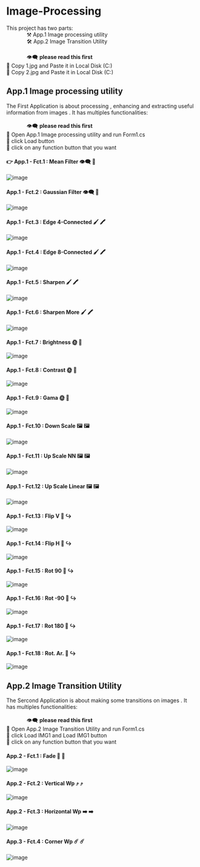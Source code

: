 # Image-Processing &nbsp; 
This project has two parts:  <br/>
&emsp; &emsp; &emsp; ⚒️   App.1 Image processing utility <br/>
&emsp; &emsp; &emsp; 🛠️ App.2 Image Transition Utility <br/> <br/>
&emsp; &emsp; &emsp; :eye_speech_bubble: **please read this first**  <br/> 
🌟 Copy  1.jpg and Paste it in Local Disk (C:) <br/> 
🌟 Copy  2.jpg and Paste it in Local Disk (C:)
## App.1 Image processing utility
The First Application  is about processing , enhancing and extracting useful information from images . It has multiples functionalities: <br/> <br/>
&emsp; &emsp; &emsp; 👁️‍🗨️ **please read this first**  <br/> 
🌟 Open  App.1 Image processing utility and run Form1.cs <br/> 
🌟 click Load button  <br/> 
🌟 click on any function button that you want  
#### :point_right: App.1 - Fct.1 : Mean Filter 	👁️‍🗨️ 👻 <br/>
![image](https://user-images.githubusercontent.com/90453702/186150999-a8ad966c-d746-41ef-86a9-4765bf072c34.png)

#### App.1 - Fct.2 : Gaussian Filter 👁️‍🗨️ 👻 <br/>
![image](https://user-images.githubusercontent.com/90453702/186151908-5bb660b0-6d8f-4be1-961b-dac36fe99481.png)

#### App.1 - Fct.3 : Edge 4-Connected 🖌️ 🖍️ <br/>
![image](https://user-images.githubusercontent.com/90453702/186152032-842338b6-b320-4e85-8be4-8808598296d0.png)

#### App.1 - Fct.4 : Edge 8-Connected 🖌️ 🖍️<br/>
![image](https://user-images.githubusercontent.com/90453702/186152091-e769e302-d0e3-4584-b935-e0610649a952.png)

#### App.1 - Fct.5 : Sharpen 🖌️ 🖍️ <br/>
![image](https://user-images.githubusercontent.com/90453702/186152196-271cd705-ac10-4a64-b95d-ae1cecf14f15.png)

#### App.1 - Fct.6 : Sharpen More 🖌️ 🖍️ <br/>
![image](https://user-images.githubusercontent.com/90453702/186152255-e40d3283-632c-4338-9c39-d0f83ff4e9fc.png)

#### App.1 - Fct.7 : Brightness 🌞 🌚  <br/>
![image](https://user-images.githubusercontent.com/90453702/186152399-5e216cd3-f227-4b2b-a743-442ec935ef7d.png)

#### App.1 - Fct.8 : Contrast 🌞 🌚  <br/>
![image](https://user-images.githubusercontent.com/90453702/186152685-a437c8c9-80e5-4d88-aa9c-93a0dfad8195.png)

#### App.1 - Fct.9 : Gama 🌞 🌚  <br/>
![image](https://user-images.githubusercontent.com/90453702/186152786-1bd5264e-1998-4fb1-8cd2-75783bb0f1cf.png)

#### App.1 - Fct.10 : Down Scale 🖼️ 🖼️ <br/>
![image](https://user-images.githubusercontent.com/90453702/186152936-74476fcc-f647-48bf-b287-71f51b3a92c9.png)

#### App.1 - Fct.11 : Up Scale NN 🖼️ 🖼️ <br/>
![image](https://user-images.githubusercontent.com/90453702/186153009-4294a3e1-ca3d-4ec8-9cea-388eb5ecaa7a.png)

#### App.1 - Fct.12 : Up Scale Linear 🖼️ 🖼️ <br/>
![image](https://user-images.githubusercontent.com/90453702/186153184-bfdf702c-d581-4198-a99c-fc556add468f.png)

#### App.1 - Fct.13 : Flip V 🔄	↪️ <br/>
![image](https://user-images.githubusercontent.com/90453702/186153253-a122f38f-5049-49f1-a809-c409b3109599.png)

#### App.1 - Fct.14 : Flip H 🔄	↪️  <br/>
![image](https://user-images.githubusercontent.com/90453702/186153316-f2df74ea-e0f7-4d6f-bbf3-9991be94b6d9.png)

#### App.1 - Fct.15 : Rot 90 🔄	↪️  <br/>
![image](https://user-images.githubusercontent.com/90453702/186153397-eeaa8a08-2e41-44ea-8c0f-62169638f664.png)

#### App.1 - Fct.16 : Rot -90 🔄	↪️  <br/>
![image](https://user-images.githubusercontent.com/90453702/186153466-8e154775-04fb-403a-a21f-2c6cbd7be198.png)

#### App.1 - Fct.17 : Rot 180 🔄	↪️ <br/>
![image](https://user-images.githubusercontent.com/90453702/186153722-f1e93b5d-15d0-4077-8102-08c2f04f9740.png)

#### App.1 - Fct.18 : Rot. Ar. 🔄 	↪️ <br/>
![image](https://user-images.githubusercontent.com/90453702/186153906-2353e39f-52a7-4361-85aa-449a09312ab7.png)

## App.2 Image Transition Utility <br/>
The Sercond Application  is about making some transitions on images . It has multiples functionalities: <br/> <br/>
&emsp; &emsp; &emsp; 👁️‍🗨️ **please read this first**  <br/> 
🌟 Open  App.2 Image Transition Utility and run Form1.cs <br/> 
🌟 click Load IMG1  and Load IMG1 button  <br/> 
🌟 click on any function button that you want 
#### App.2 - Fct.1 : Fade 🌃 🌃 <br/>
![image](https://user-images.githubusercontent.com/90453702/186155376-debe4c7a-ac1f-424b-af81-a8d6fdef164f.png)

#### App.2 - Fct.2 : Vertical Wp ⤴️ ⤴️ <br/>
![image](https://user-images.githubusercontent.com/90453702/186155610-f993b3a5-fd7d-4a32-bb22-c29ae960782c.png)

#### App.2 - Fct.3 : Horizontal Wp ➡️ ➡️  <br/>
![image](https://user-images.githubusercontent.com/90453702/186155688-96f95382-0010-49fc-9fd8-48c5c40960ae.png)

#### App.3 - Fct.4 : Corner Wp ☄️ ☄️ <br/>
![image](https://user-images.githubusercontent.com/90453702/186155935-72d8834f-73ce-43e4-bdcb-f7e6e6782a43.png)




